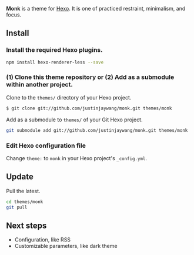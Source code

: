 **Monk** is a theme for [Hexo](http://hexo.io/). It is one of practiced restraint, minimalism, and focus.

## Install

### Install the required Hexo plugins.

``` bash
npm install hexo-renderer-less --save
```

### (1) Clone this theme repository or (2) Add as a submodule within another project.

Clone to the `themes/` directory of your Hexo project. 

``` bash
$ git clone git://github.com/justinjaywang/monk.git themes/monk
```

Add as a submodule to `themes/` of your Git Hexo project.

``` bash
git submodule add git://github.com/justinjaywang/monk.git themes/monk
```

### Edit Hexo configuration file

Change `theme:` to `monk` in your Hexo project's `_config.yml`.

## Update

Pull the latest.

``` bash
cd themes/monk
git pull
```

## Next steps

- Configuration, like RSS
- Customizable parameters, like dark theme